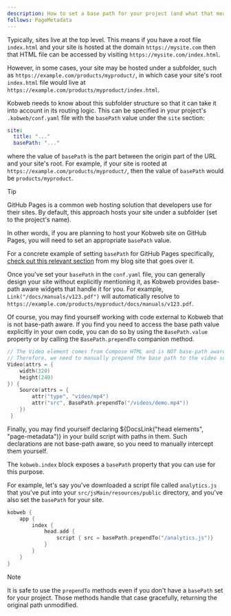 ```yaml
---
description: How to set a base path for your project (and what that means).
follows: PageMetadata
---
```


Typically, sites live at the top level. This means if you have a root file `index.html` and your site is hosted at
the domain `https://mysite.com` then that HTML file can be accessed by visiting `https://mysite.com/index.html`.

However, in some cases, your site may be hosted under a subfolder, such as `https://example.com/products/myproduct/`, in
which case your site's root `index.html` file would live at `https://example.com/products/myproduct/index.html`.

Kobweb needs to know about this subfolder structure so that it can take it into account in its routing logic. This can
be specified in your project's `.kobweb/conf.yaml` file with the `basePath` value under the `site` section:

```yaml
site:
  title: "..."
  basePath: "..."
```

where the value of `basePath` is the part between the origin part of the URL and your site's root. For example, if
your site is rooted at `https://example.com/products/myproduct/`, then the value of `basePath` would be `products/myproduct`.

> [!TIP]
> GitHub Pages is a common web hosting solution that developers use for their sites. By default, this approach hosts
> your site under a subfolder (set to the project's name).
>
> In other words, if you are planning to host your Kobweb site on GitHub Pages, you will need to set an appropriate
> `basePath` value.
>
> For a concrete example of setting `basePath` for GitHub Pages
> specifically, [check out this relevant section](https://bitspittle.dev/blog/2022/static-deploy#base-path) from my blog
> site that goes over it.

Once you've set your `basePath` in the `conf.yaml` file, you can generally design your site without explicitly
mentioning it, as Kobweb provides base-path aware widgets that handle it for you. For example,
`Link("/docs/manuals/v123.pdf")` will automatically resolve to
`https://example.com/products/myproduct/docs/manuals/v123.pdf`.

Of course, you may find yourself working with code external to Kobweb that is not base-path aware. If you find you need
to access the base path value explicitly in your own code, you can do so by using the `BasePath.value` property or by
calling the `BasePath.prependTo` companion method.

```kotlin
// The Video element comes from Compose HTML and is NOT base-path aware.
// Therefore, we need to manually prepend the base path to the video source.
Video(attrs = {
    width(320)
    height(240)
}) {
    Source(attrs = {
        attr("type", "video/mp4")
        attr("src", BasePath.prependTo("/videos/demo.mp4"))
    })
 }
```

Finally, you may find yourself declaring ${DocsLink("head elements", "page-metadata")} in your build script with paths
in them. Such declarations are not base-path aware, so you need to manually intercept them yourself.

The `kobweb.index` block exposes a `basePath` property that you can use for this purpose.

For example, let's say you've downloaded a script file called `analytics.js` that you've put into your
`src/jsMain/resources/public` directory, and you've also set the `basePath` for your site.

```kotlin
kobweb {
    app {
        index {
            head.add {
                script { src = basePath.prependTo("/analytics.js")}
            }
        }
    }
}
```

> [!NOTE]
> It is safe to use the `prependTo` methods even if you don't have a `basePath` set for your project. Those methods
> handle that case gracefully, returning the original path unmodified.
